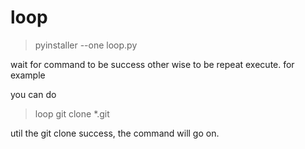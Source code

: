 # loop

> pyinstaller --one loop.py

wait for command to be success other wise to be repeat execute. for example

you can do
> loop git clone *.git   

util the git clone success, the command will go on.
